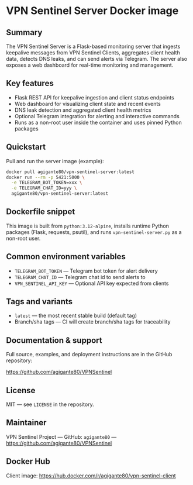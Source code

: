 # VPN Sentinel Server Docker image

Summary
-------
The VPN Sentinel Server is a Flask-based monitoring server that ingests keepalive messages from VPN Sentinel Clients, aggregates client health data, detects DNS leaks, and can send alerts via Telegram. The server also exposes a web dashboard for real-time monitoring and management.

Key features
------------
- Flask REST API for keepalive ingestion and client status endpoints
- Web dashboard for visualizing client state and recent events
- DNS leak detection and aggregated client health metrics
- Optional Telegram integration for alerting and interactive commands
- Runs as a non-root user inside the container and uses pinned Python packages

Quickstart
----------
Pull and run the server image (example):

```bash
docker pull agigante80/vpn-sentinel-server:latest
docker run --rm -p 5421:5000 \
  -e TELEGRAM_BOT_TOKEN=xxx \
  -e TELEGRAM_CHAT_ID=yyy \
  agigante80/vpn-sentinel-server:latest
```

Dockerfile snippet
------------------
This image is built from `python:3.12-alpine`, installs runtime Python packages (Flask, requests, psutil), and runs `vpn-sentinel-server.py` as a non-root user.

Common environment variables
----------------------------
- `TELEGRAM_BOT_TOKEN` — Telegram bot token for alert delivery
- `TELEGRAM_CHAT_ID` — Telegram chat id to send alerts to
- `VPN_SENTINEL_API_KEY` — Optional API key expected from clients

Tags and variants
-----------------
- `latest` — the most recent stable build (default tag)
- Branch/sha tags — CI will create branch/sha tags for traceability

Documentation & support
-----------------------
Full source, examples, and deployment instructions are in the GitHub repository:

https://github.com/agigante80/VPNSentinel

License
-------
MIT — see `LICENSE` in the repository.

Maintainer
----------
VPN Sentinel Project — GitHub: `agigante80` — https://github.com/agigante80/VPNSentinel

Docker Hub
----------
Client image: https://hub.docker.com/r/agigante80/vpn-sentinel-client
